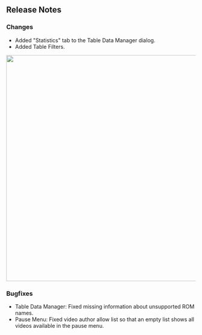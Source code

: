 ## Release Notes

### Changes

- Added "Statistics" tab to the Table Data Manager dialog.
- Added Table Filters.

<img src="https://raw.githubusercontent.com/syd711/vpin-studio/main/documentation/cards/transparent-cards.png" width="600" />

### Bugfixes

- Table Data Manager: Fixed missing information about unsupported ROM names.
- Pause Menu: Fixed video author allow list so that an empty list shows all videos available in the pause menu. 
